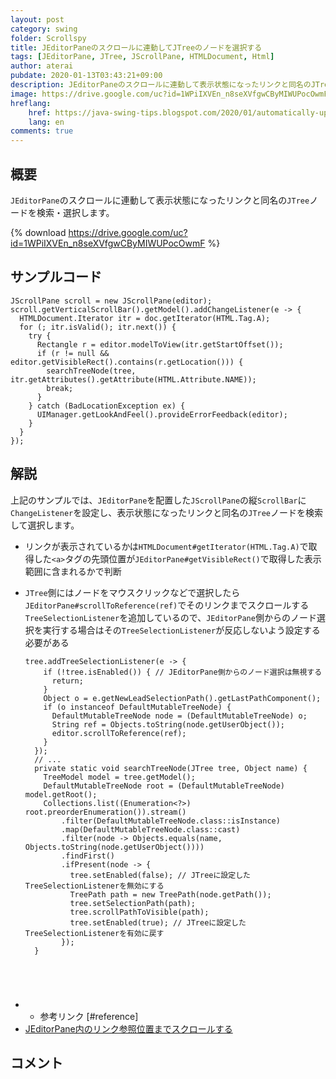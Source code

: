 ```yaml
---
layout: post
category: swing
folder: Scrollspy
title: JEditorPaneのスクロールに連動してJTreeのノードを選択する
tags: [JEditorPane, JTree, JScrollPane, HTMLDocument, Html]
author: aterai
pubdate: 2020-01-13T03:43:21+09:00
description: JEditorPaneのスクロールに連動して表示状態になったリンクと同名のJTreeノードを検索・選択します。
image: https://drive.google.com/uc?id=1WPiIXVEn_n8seXVfgwCByMIWUPocOwmF
hreflang:
    href: https://java-swing-tips.blogspot.com/2020/01/automatically-update-jtree-node.html
    lang: en
comments: true
---
```

## 概要
`JEditorPane`のスクロールに連動して表示状態になったリンクと同名の`JTree`ノードを検索・選択します。

{% download https://drive.google.com/uc?id=1WPiIXVEn_n8seXVfgwCByMIWUPocOwmF %}

## サンプルコード
<pre class="prettyprint"><code>JScrollPane scroll = new JScrollPane(editor);
scroll.getVerticalScrollBar().getModel().addChangeListener(e -&gt; {
  HTMLDocument.Iterator itr = doc.getIterator(HTML.Tag.A);
  for (; itr.isValid(); itr.next()) {
    try {
      Rectangle r = editor.modelToView(itr.getStartOffset());
      if (r != null &amp;&amp; editor.getVisibleRect().contains(r.getLocation())) {
        searchTreeNode(tree, itr.getAttributes().getAttribute(HTML.Attribute.NAME));
        break;
      }
    } catch (BadLocationException ex) {
      UIManager.getLookAndFeel().provideErrorFeedback(editor);
    }
  }
});
</code></pre>

## 解説
上記のサンプルでは、`JEditorPane`を配置した`JScrollPane`の縦`ScrollBar`に`ChangeListener`を設定し、表示状態になったリンクと同名の`JTree`ノードを検索して選択します。

- リンクが表示されているかは`HTMLDocument#getIterator(HTML.Tag.A)`で取得した`<a>`タグの先頭位置が`JEditorPane#getVisibleRect()`で取得した表示範囲に含まれるかで判断
- `JTree`側にはノードをマウスクリックなどで選択したら`JEditorPane#scrollToReference(ref)`でそのリンクまでスクロールする`TreeSelectionListener`を追加しているので、`JEditorPane`側からのノード選択を実行する場合はその`TreeSelectionListener`が反応しないよう設定する必要がある
    
    <pre class="prettyprint"><code>tree.addTreeSelectionListener(e -&gt; {
      if (!tree.isEnabled()) { // JEditorPane側からのノード選択は無視する
        return;
      }
      Object o = e.getNewLeadSelectionPath().getLastPathComponent();
      if (o instanceof DefaultMutableTreeNode) {
        DefaultMutableTreeNode node = (DefaultMutableTreeNode) o;
        String ref = Objects.toString(node.getUserObject());
        editor.scrollToReference(ref);
      }
    });
    // ...
    private static void searchTreeNode(JTree tree, Object name) {
      TreeModel model = tree.getModel();
      DefaultMutableTreeNode root = (DefaultMutableTreeNode) model.getRoot();
      Collections.list((Enumeration&lt;?&gt;) root.preorderEnumeration()).stream()
          .filter(DefaultMutableTreeNode.class::isInstance)
          .map(DefaultMutableTreeNode.class::cast)
          .filter(node -&gt; Objects.equals(name, Objects.toString(node.getUserObject())))
          .findFirst()
          .ifPresent(node -&gt; {
            tree.setEnabled(false); // JTreeに設定したTreeSelectionListenerを無効にする
            TreePath path = new TreePath(node.getPath());
            tree.setSelectionPath(path);
            tree.scrollPathToVisible(path);
            tree.setEnabled(true); // JTreeに設定したTreeSelectionListenerを有効に戻す
          });
    }
</code></pre>
- * 参考リンク [#reference]
- [JEditorPane内のリンク参照位置までスクロールする](https://ateraimemo.com/Swing/ScrollToReference.html)

<!-- dummy comment line for breaking list -->

## コメント
